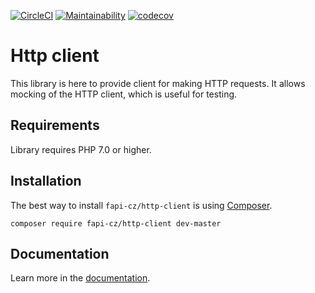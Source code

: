 [![CircleCI](https://circleci.com/gh/fapi-cz/http-client.svg?style=shield)](https://circleci.com/gh/fapi-cz/http-client)
[![Maintainability](https://api.codeclimate.com/v1/badges/b3f418c5e268f28b35b7/maintainability)](https://codeclimate.com/github/fapi-cz/http-client/maintainability)
[![codecov](https://codecov.io/gh/fapi-cz/http-client/branch/master/graph/badge.svg)](https://codecov.io/gh/fapi-cz/http-client)

# Http client
This library is here to provide client for making HTTP requests. 
It allows mocking of the HTTP client, which is useful for testing.

## Requirements
Library requires PHP 7.0 or higher.

## Installation
The best way to install `fapi-cz/http-client` is using [Composer](http://getcomposer.org/).

```
composer require fapi-cz/http-client dev-master
```

## Documentation
Learn more in the [documentation](docs/en/index.md).

